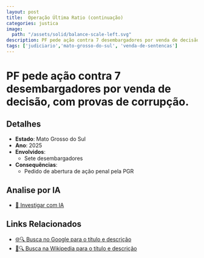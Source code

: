 ```yaml
---
layout: post
title:  Operação Última Ratio (continuação)
categories: justica
image:
  path: "/assets/solid/balance-scale-left.svg"
description: PF pede ação contra 7 desembargadores por venda de decisão✧  com provas de corrupção.Sete desembargadores
tags: ['judiciario','mato-grosso-do-sul', 'venda-de-sentencas']
---
```


# PF pede ação contra 7 desembargadores por venda de decisão, com provas de corrupção.

## Detalhes
- **Estado**: Mato Grosso do Sul
- **Ano**: 2025
- **Envolvidos**:
  - Sete desembargadores
- **Consequências**:
  - Pedido de abertura de ação penal pela PGR

## Analise por IA
- [🤖 Investigar com IA](https://www.perplexity.ai/search?q=Opera%C3%A7%C3%A3o%20%C3%9Altima%20Ratio%20%28continua%C3%A7%C3%A3o%29%20PF%20pede%20a%C3%A7%C3%A3o%20contra%207%20desembargadores%20por%20venda%20de%20decis%C3%A3o%2C%20com%20provas%20de%20corrup%C3%A7%C3%A3o.%20Mato%20Grosso%20do%20Sul)

## Links Relacionados
- [🌐🔍 Busca no Google para o título e descrição](https://www.google.com/search?q=Opera%C3%A7%C3%A3o%20%C3%9Altima%20Ratio%20%28continua%C3%A7%C3%A3o%29%20PF%20pede%20a%C3%A7%C3%A3o%20contra%207%20desembargadores%20por%20venda%20de%20decis%C3%A3o%2C%20com%20provas%20de%20corrup%C3%A7%C3%A3o.%20Mato%20Grosso%20do%20Sul)
- [📖🔍 Busca na Wikipedia para o título e descrição](https://pt.wikipedia.org/w/index.php?search=Opera%C3%A7%C3%A3o%20%C3%9Altima%20Ratio%20%28continua%C3%A7%C3%A3o%29%20PF%20pede%20a%C3%A7%C3%A3o%20contra%207%20desembargadores%20por%20venda%20de%20decis%C3%A3o%2C%20com%20provas%20de%20corrup%C3%A7%C3%A3o.%20Mato%20Grosso%20do%20Sul)

